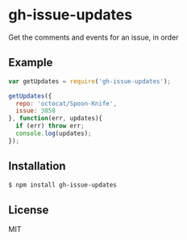 
# gh-issue-updates

  Get the comments and events for an issue, in order

## Example

```js
var getUpdates = require('gh-issue-updates');

getUpdates({
  repo: 'octocat/Spoon-Knife',
  issue: 3858
}, function(err, updates){
  if (err) throw err;
  console.log(updates);
});
```

## Installation

```bash
$ npm install gh-issue-updates
```

## License

  MIT


